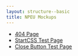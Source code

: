 ```yaml
---
layout: structure--basic
title: NPEU Mockups
---
```


* [404 Page](404-page)
* [StartCSS Test Page](startcss-test-page)
* [Close Button Test Page](close-button-test-page)